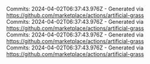 Commits: 2024-04-02T06:37:43.976Z - Generated via https://github.com/marketplace/actions/artificial-grass
<br>
Commits: 2024-04-02T06:37:43.976Z - Generated via https://github.com/marketplace/actions/artificial-grass
<br>
Commits: 2024-04-02T06:37:43.976Z - Generated via https://github.com/marketplace/actions/artificial-grass
<br>
Commits: 2024-04-02T06:37:43.976Z - Generated via https://github.com/marketplace/actions/artificial-grass
<br>
